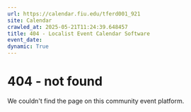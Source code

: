 ```yaml
---
url: https://calendar.fiu.edu/tferd001_921
site: Calendar
crawled_at: 2025-05-21T11:24:39.648457
title: 404 - Localist Event Calendar Software
event_date: 
dynamic: True
---
```


# 404 - not found
We couldn't find the page on this community event platform.
